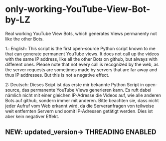 # only-working-YouTube-View-Bot-by-LZ
Real working YouTube View Bots, which generates Views permanenty not like the other Bots.

1.: English:
This script is the first open-source Python script known to me that can generate permanent YouTube views. 
It does not call up the videos with the same IP address, like all the other Bots on github, but always with different ones. 
Please note that not every call is recognized by the web, 
as the server requests are sometimes made by servers that are far away and thus IP addresses. 
But this is not a negative effect.

2: Deutsch:
Dieses Scipt ist das erste mir bekannte Python Script in open-source, das permanente YouTube Views generieren kann. 
Es ruft dabei nämlich nicht mit einer gleichen IP-Adresse die Videos auf, wie alle anderen Bots auf github, sondern immer mit anderen. 
Bitte beachten sie, dass nicht jeder Aufruf vom Web erkannt wird, 
da die Serveranfragen von teilweise weit entfernten Servern und somit IP-Adressen getätigt werden. 
Dies ist aber kein negativer Effekt. 

## NEW: updated_version-> THREADING ENABLED
